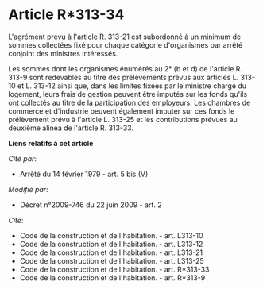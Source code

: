 # Article R*313-34

L'agrément prévu à l'article R. 313-21 est subordonné à un minimum de sommes collectées fixé pour chaque catégorie
d'organismes par arrêté conjoint des ministres intéressés. 

Les sommes dont les organismes énumérés au 2° (b et d) de l'article R. 313-9 sont redevables au titre des prélèvements prévus
aux articles L. 313-10 et L. 313-12 ainsi que, dans les limites fixées par le ministre chargé du logement, leurs frais de
gestion peuvent être imputés sur les fonds qu'ils ont collectés au titre de la participation des employeurs. Les chambres de
commerce et d'industrie peuvent également imputer sur ces fonds le prélèvement prévu à l'article L. 313-25 et les
contributions prévues au deuxième alinéa de l'article R. 313-33.

**Liens relatifs à cet article**

_Cité par_:

  - Arrêté du 14 février 1979 - art. 5 bis (V)

_Modifié par_:

  - Décret n°2009-746 du 22 juin 2009 - art. 2

_Cite_:

  - Code de la construction et de l'habitation. - art. L313-10
  - Code de la construction et de l'habitation. - art. L313-12
  - Code de la construction et de l'habitation. - art. L313-21
  - Code de la construction et de l'habitation. - art. L313-25
  - Code de la construction et de l'habitation. - art. R*313-33
  - Code de la construction et de l'habitation. - art. R*313-9
